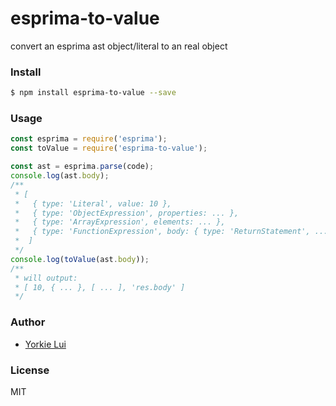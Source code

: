 # esprima-to-value

convert an esprima ast object/literal to an real object

### Install

```sh
$ npm install esprima-to-value --save
```

### Usage

```js
const esprima = require('esprima');
const toValue = require('esprima-to-value');

const ast = esprima.parse(code);
console.log(ast.body);
/**
 * [
 *   { type: 'Literal', value: 10 },
 *   { type: 'ObjectExpression', properties: ... },
 *   { type: 'ArrayExpression', elements: ... },
 *   { type: 'FunctionExpression', body: { type: 'ReturnStatement', ... } },
 *  ]
 */
console.log(toValue(ast.body));
/**
 * will output:
 * [ 10, { ... }, [ ... ], 'res.body' ]
 */
```

### Author

- [Yorkie Lui](https://github.com/yorkie)

### License

MIT
